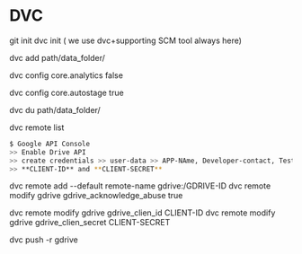 # DVC
git init
dvc init  ( we use dvc+supporting SCM tool always here)


<!-- add dvc -->
dvc add path/data_folder/


dvc config core.analytics false

<!-- autotage -->
dvc config core.autostage true

<!-- space check -->
dvc du path/data_folder/

<!-- check dvc remote -->
dvc remote list


<!-- GOOGLE DRive -->
```sh
$ Google API Console
>> Enable Drive API
>> create credentials >> user-data >> APP-NAme, Developer-contact, Test-User SAVE
>> **CLIENT-ID** and **CLIENT-SECRET**
```

<!-- add gdrive -->
dvc remote add --default remote-name gdrive:/GDRIVE-ID
dvc remote modify gdrive gdrive_acknowledge_abuse true

dvc remote modify gdrive gdrive_clien_id CLIENT-ID
dvc remote modify gdrive gdrive_clien_secret  CLIENT-SECRET

<!-- push to dgrive and manage -->
dvc push -r gdrive

<!-- 
    whenever data change and commit dvc md5 hash changes, do  git commit `best practise`
 -->